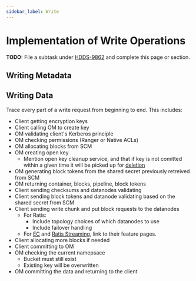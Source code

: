 ```yaml
---
sidebar_label: Write
---
```


# Implementation of Write Operations

**TODO:** File a subtask under [HDDS-9862](https://issues.apache.org/jira/browse/HDDS-9862) and complete this page or section.

## Writing Metadata

## Writing Data

Trace every part of a write request from beginning to end. This includes:
- Client getting encryption keys
- Client calling OM to create key
- OM validating client's Kerberos principle
- OM checking permissions (Ranger or Native ACLs)
- OM allocating blocks from SCM
- OM creating open key
    - Mention open key cleanup service, and that if key is not comitted within a given time it will be picked up for [deletion](./delete#deleting-data)
- OM generating block tokens from the shared secret previously retreived from SCM
- OM returning container, blocks, pipeline, block tokens
- Client sending checksums and datanodes validating
- Client sending block tokens and datanode validating based on the shared secret from SCM
- Client sending write chunk and put block requests to the datanodes
    - For Ratis:
        - Include topology choices of which datanodes to use
        - Include failover handling
    - For [EC](../features/erasure-coding) and [Ratis Streaming](../features/ratis-streaming), link to their feature pages.
- Client allocating more blocks if needed
- Client committing to OM
- OM checking the current namepsace
    - Bucket must still exist
    - Existing key will be overwritten
- OM committing the data and returning to the client

